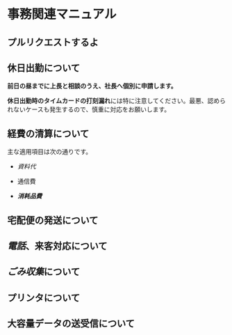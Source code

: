 # 事務関連マニュアル
## プルリクエストするよ
## 休日出勤について
**前日の昼までに上長と相談のうえ、社長へ個別に申請します。**

**休日出勤時のタイムカードの打刻漏れ**には特に注意してください。最悪、認められないケースも発生するので、慎重に対応をお願いします。

## 経費の清算について
主な適用項目は次の通りです。
* *資料代*
- 通信費
* ***消耗品費***

## 宅配便の発送について
## *電話*、来客対応について
## *ごみ収集*について
## プリンタについて
## 大容量データの送受信について
